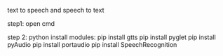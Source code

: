 text to speech and speech to text

step1:
	open cmd

step 2:
	python install modules:
		pip install gtts
		pip install pyglet
		pip install pyAudio
		pip install portaudio
		pip install SpeechRecognition
